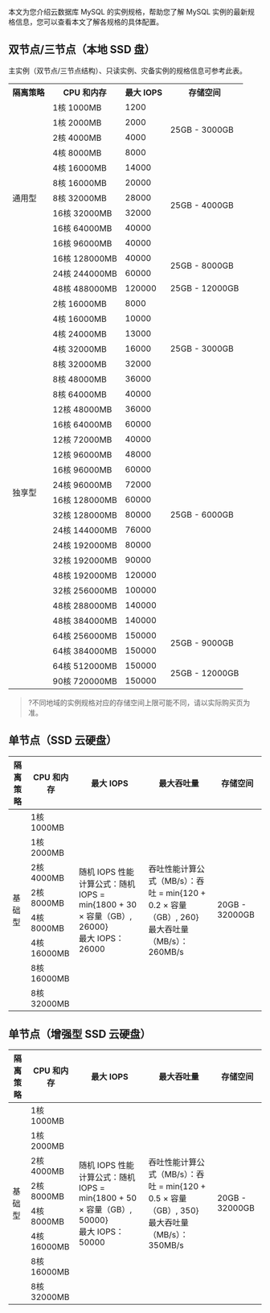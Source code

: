 本文为您介绍云数据库 MySQL 的实例规格，帮助您了解 MySQL 实例的最新规格信息，您可以查看本文了解各规格的具体配置。

## 双节点/三节点（本地 SSD 盘）
主实例（双节点/三节点结构）、只读实例、灾备实例的规格信息可参考此表。
<table class="table-striped">
<tbody>
<tr><th>隔离策略</th><th>CPU 和内存</th><th>最大 IOPS</th><th>存储空间</th></tr>
<tr>
<td rowspan="14">通用型</td>
<td>1核 1000MB</td><td>1200</td><td rowspan="4">25GB - 3000GB</td></tr>        
<tr>
<td>1核 2000MB</td><td>2000</td></tr>
<tr>
<td>2核 4000MB</td><td>4000</td></tr>
<tr>
<td>4核 8000MB</td><td>8000</td></tr>
<tr>
<td>4核 16000MB</td><td>14000</td><td rowspan="6">25GB - 4000GB</td></tr>
<tr>
<td>8核 16000MB</td><td>20000</td></tr>
<tr>
<td>8核 32000MB</td><td>28000</td></tr>
<tr>
<td>16核 32000MB</td><td>32000</td></tr>
<tr>
<td>16核 64000MB</td><td>40000</td></tr>
<tr>
<td>16核 96000MB</td><td>40000</td></tr>
<tr>
<td>16核 128000MB</td><td>40000</td><td rowspan="3">25GB - 8000GB</td></tr>
<tr>
<td>24核 244000MB</td><td>60000</td></tr>
<tr>
<tr>
<td>48核 488000MB</td><td>120000</td><td rowspan="1">25GB - 12000GB</td></tr>
<tr>
<td rowspan="26">独享型</td>
<td>2核 16000MB</td><td>8000</td><td rowspan="7">25GB - 3000GB</td></tr>        
<tr>
<td>4核 16000MB</td><td>10000</td></tr>
<tr>
<td>4核 24000MB</td><td>13000</td></tr>
<tr>
<td>4核 32000MB</td><td>16000</td></tr>
<tr>
<td>8核 32000MB</td><td>32000</td></tr>
<tr>
<td>8核 48000MB</td><td>36000</td></tr>
<tr>
<td>8核 64000MB</td><td>40000</td></tr>
<tr>
<td>12核 48000MB</td><td>36000</td><td rowspan="15">25GB - 6000GB</td></tr>
<tr>
<td>16核 64000MB</td><td>60000</td></tr>
<tr>
<td>12核 72000MB</td><td>40000</td></tr>
<tr>
<td>12核 96000MB</td><td>48000</td></tr>
<tr>
<td>16核 96000MB</td><td>60000</td></tr>
<tr>
<td>24核 96000MB</td><td>72000</td></tr>
<tr>
<td>16核 128000MB</td><td>60000</td></tr>
<tr>
<td>32核 128000MB</td><td>80000</td></tr>
<tr>
<td>24核 144000MB</td><td>76000</td></tr>
<tr>
<td>24核 192000MB</td><td>80000</td></tr>
<tr>
<td>32核 192000MB</td><td>90000</td></tr>
<tr>
<td>48核 192000MB</td><td>120000</td></tr>
<tr>
<td>32核 256000MB</td><td>100000</td></tr>
<tr>
<td>48核 288000MB</td><td>140000</td></tr>
<tr>
<td>48核 384000MB</td><td>140000</td></tr>
<tr>
<td>64核 256000MB</td><td>150000</td><td rowspan="2">25GB - 9000GB</td></tr>
<tr>
<td>64核 384000MB</td><td>150000</td></tr>
<tr>
<td>64核 512000MB</td><td>150000</td><td rowspan="2">25GB - 12000GB</td></tr>
<tr>
<td>90核 720000MB</td><td>150000</td></tr>
</tbody></table>        

>?不同地域的实例规格对应的存储空间上限可能不同，请以实际购买页为准。

## 单节点（SSD 云硬盘）
<table class="table-striped">
<thead><tr><th>隔离策略</th><th>CPU 和内存</th><th>最大 IOPS</th><th>最大吞吐量</th><th>存储空间</th></tr></thead>
<tbody>
<tr>
<td rowspan="8">基础型</td>
<td>1核 1000MB</td><td rowspan="8">随机 IOPS 性能计算公式：随机 IOPS = min{1800 + 30 × 容量（GB）, 26000}<br>最大 IOPS：26000</td><td rowspan="8">吞吐性能计算公式（MB/s）：吞吐 = min{120 + 0.2 × 容量（GB）, 260}<br>最大吞吐量（MB/s）：260MB/s</td><td rowspan="8">20GB - 32000GB</td></tr>
<tr>
<td>1核 2000MB</td></tr>
<tr>
<td>2核 4000MB</td></tr>
<tr>
<td>2核 8000MB</td></tr>
<tr>
<td>4核 8000MB</td></tr>
<tr>
<td>4核 16000MB</td></tr>
<tr>
<td>8核 16000MB</td></tr>
<tr>
<td>8核 32000MB</td></tr>
</tbody></table>

## 单节点（增强型 SSD 云硬盘）
<table class="table-striped">
<thead><tr><th>隔离策略</th><th>CPU 和内存</th><th>最大 IOPS</th><th>最大吞吐量</th><th>存储空间</th></tr></thead>
<tbody>
<tr>
<td rowspan="8">基础型</td>
<td>1核 1000MB</td><td rowspan="8">随机 IOPS 性能计算公式：随机 IOPS = min{1800 + 50 × 容量（GB）, 50000}<br>最大 IOPS：50000</td><td rowspan="8">吞吐性能计算公式（MB/s）：吞吐 = min{120 + 0.5 × 容量（GB）, 350}<br>最大吞吐量（MB/s）：350MB/s</td><td rowspan="8">20GB - 32000GB</td></tr>
<tr>
<td>1核 2000MB</td></tr>
<tr>
<td>2核 4000MB</td></tr>
<tr>
<td>2核 8000MB</td></tr>
<tr>
<td>4核 8000MB</td></tr>
<tr>
<td>4核 16000MB</td></tr>
<tr>
<td>8核 16000MB</td></tr>
<tr>
<td>8核 32000MB</td></tr>
</tbody></table>
